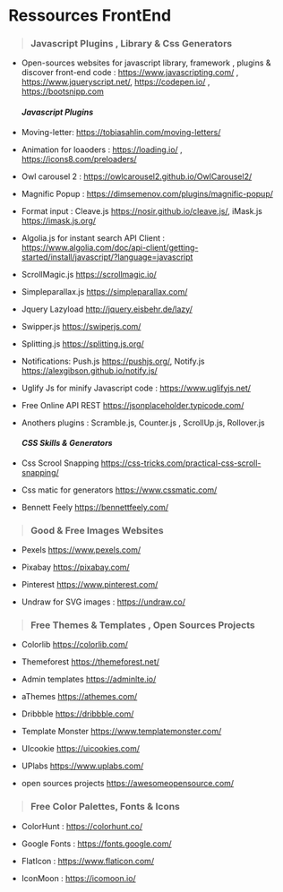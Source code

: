# Ressources FrontEnd

> ### Javascript Plugins , Library & Css Generators

* Open-sources websites for javascript library, framework , plugins & discover front-end code : <https://www.javascripting.com/> , <https://www.jqueryscript.net/>, <https://codepen.io/> , <https://bootsnipp.com>

    #### _Javascript Plugins_

* Moving-letter: <https://tobiasahlin.com/moving-letters/>

* Animation for loaoders : <https://loading.io/> , <https://icons8.com/preloaders/>

* Owl carousel 2 : <https://owlcarousel2.github.io/OwlCarousel2/>

* Magnific Popup : <https://dimsemenov.com/plugins/magnific-popup/> 

* Format input : Cleave.js <https://nosir.github.io/cleave.js/>, iMask.js <https://imask.js.org/>

* Algolia.js for instant search API Client : <https://www.algolia.com/doc/api-client/getting-started/install/javascript/?language=javascript>

* ScrollMagic.js <https://scrollmagic.io/>

* Simpleparallax.js <https://simpleparallax.com/>

* Jquery Lazyload <http://jquery.eisbehr.de/lazy/>

* Swipper.js <https://swiperjs.com/>

* Splitting.js <https://splitting.js.org/>

* Notifications: Push.js <https://pushjs.org/>, Notify.js <https://alexgibson.github.io/notify.js/>

* Uglify Js for minify Javascript code : <https://www.uglifyjs.net/>

* Free Online API REST  <https://jsonplaceholder.typicode.com/>

* Anothers plugins : Scramble.js, Counter.js , ScrollUp.js, Rollover.js

    #### _CSS Skills & Generators_

* Css Scrool Snapping <https://css-tricks.com/practical-css-scroll-snapping/>

* Css matic for generators <https://www.cssmatic.com/>

* Bennett Feely <https://bennettfeely.com/>

> ### Good & Free Images Websites

* Pexels <https://www.pexels.com/>

* Pixabay <https://pixabay.com/>

* Pinterest <https://www.pinterest.com/>

* Undraw for SVG images : <https://undraw.co/>

> ### Free Themes & Templates , Open Sources Projects

* Colorlib <https://colorlib.com/>

* Themeforest <https://themeforest.net/>

* Admin templates <https://adminlte.io/>

* aThemes <https://athemes.com/>

* Dribbble <https://dribbble.com/>

* Template Monster <https://www.templatemonster.com/>

* UIcookie <https://uicookies.com/>

* UPlabs <https://www.uplabs.com/>

* open sources projects <https://awesomeopensource.com/>


> ### Free Color Palettes, Fonts & Icons

* ColorHunt : <https://colorhunt.co/>

* Google Fonts : <https://fonts.google.com/>

* FlatIcon : <https://www.flaticon.com/>

* IconMoon : <https://icomoon.io/>
